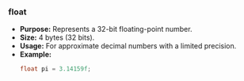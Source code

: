 ### float
* **Purpose:** Represents a 32-bit floating-point number.
* **Size:** 4 bytes (32 bits).
* **Usage:** For approximate decimal numbers with a limited precision.
* **Example:**
  ```java
  float pi = 3.14159f;
  ```